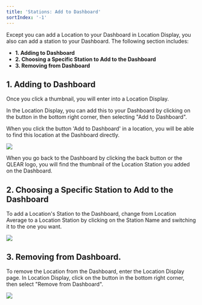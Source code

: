 ```yaml
---
title: 'Stations: Add to Dashboard'
sortIndex: '-1'
---
```

Except you can add a Location to your Dashboard in Location Display, you also can add a station to your Dashboard. The following section includes:

- **1. Adding to Dashboard**
- **2. Choosing a Specific Station to Add to the Dashboard**
- **3. Removing from Dashboard**

## 1. Adding to Dashboard

Once you click a thumbnail, you will enter into a Location Display. 

In the Location Display, you can add this to your Dashboard by clicking on the button in the bottom right corner, then selecting "Add to Dashboard". 

When you click the button 'Add to Dashboard' in a location, you will be able to find this location at the Dashboard directly.   

![](https://cloud.githubusercontent.com/assets/26155270/24087780/2b1b1226-0d5e-11e7-940d-71c4f9f98d2e.jpg)

When you go back to the Dashboard by clicking the back button or the QLEAR logo, you will find the thumbnail of the Location Station you added on the Dashboard.

## 2. Choosing a Specific Station to Add to the Dashboard

To add a Location's Station to the Dashboard, change from Location Average to a Location Station by clicking on the Station Name and switching it to the one you want.

![](https://cloud.githubusercontent.com/assets/3292593/25477231/64af14c2-2b6f-11e7-86d3-859be2b4b6bd.png)

## 3. Removing from Dashboard.

To remove the Location from the Dashboard, enter the Location Display page. In Location Display, click on the button in the bottom right corner, then select "Remove from Dashboard". 

![](https://cloud.githubusercontent.com/assets/26155270/24087811/8f36f63a-0d5e-11e7-9271-a1b87dd8c32a.jpg)  